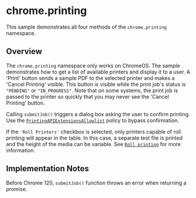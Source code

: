 # chrome.printing

This sample demonstrates all four methods of the `chrome.printing` namespace.

## Overview

The `chrome.printing` namespace only works on ChromeOS. The sample demonstrates how to get a list of available printers and display it to a user. A 'Print' button sends a sample PDF to the selected printer and makes a 'Cancel Printing' visible. This button is visible while the print job's status is `"PENDING"` or `"IN_PROGRESS"`. Note that on some systems, the print job is passed to the printer so quickly that you may never see the 'Cancel Printing' button.

Calling `submitJob()` triggers a dialog box asking the user to confirm printing. Use the [`PrintingAPIExtensionsAllowlist`](https://chromeenterprise.google/policies/#PrintingAPIExtensionsAllowlist") policy to bypass confirmation.

If the `'Roll Printers'` checkbox is selected, only printers capable of roll printing will appear in the table.  In this case, a separate test file is printed and the height of the media can be variable. See [`Roll printing`](https://developer.chrome.com/docs/extensions/reference/printing/#roll-printing) for more information.

## Implementation Notes

Before Chrome 120, `submitJob()` function throws an error when returning a promise.

